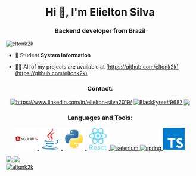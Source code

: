   <div>
<h1 align="center">Hi 👋, I'm Elielton Silva</h1>
<h3 align="center">Backend developer from Brazil</h3>

<p align="left"> <img src="https://komarev.com/ghpvc/?username=eltonk2k&label=Perfil%20views&color=171616&style=flat" alt="eltonk2k" /> </p>

- 🌱 Student **System information**

- 👨‍💻 All of my projects are available at [https://github.com/eltonk2k](https://github.com/eltonk2k)
 </div>
  
  
  <div>
<h3 align="center">Contact:</h3>
<p align="center">
<a href="https://linkedin.com/in/elielton-silva2019/" target="blank"><img align="center" src="https://img.shields.io/badge/LinkedIn-0077B5?style=for-the-badge&logo=linkedin&logoColor=white" alt="https://www.linkedin.com/in/elielton-silva2019/" /></a>
<a href="https://discord.gg/BlackFyree#9687" target="blank"><img align="center" src="https://img.shields.io/badge/Discord-7289DA?style=for-the-badge&logo=discord&logoColor=white" alt="BlackFyree#9687" /></a>
<a href="mailto:elieltonpb1@gmail.com"><img align="center" src="https://img.shields.io/badge/Gmail-D14836?style=for-the-badge&logo=gmail&logoColor=white"/></a>
</p>
  </div>
  
  
<div>
<h3 align="center">Languages and Tools:</h3>
  <p align="center"> <a href="https://angular.io" target="_blank"> <img src="https://raw.githubusercontent.com/devicons/devicon/master/icons/angularjs/angularjs-original-wordmark.svg" alt="angularjs" width="60" height="60"/> </a> 
  <a href="https://www.java.com" target="_blank"> <img src="https://raw.githubusercontent.com/devicons/devicon/master/icons/java/java-original.svg" alt="java" width="60" height="60"/> </a>
  <a href="https://www.python.org" target="_blank"> <img src="https://raw.githubusercontent.com/devicons/devicon/master/icons/python/python-original.svg" alt="python" width="60" height="60"/> </a> <a href="https://reactjs.org/" target="_blank"> <img src="https://raw.githubusercontent.com/devicons/devicon/master/icons/react/react-original-wordmark.svg" alt="react" width="60" height="60"/> </a> <a href="https://www.selenium.dev" target="_blank"> <img src="https://raw.githubusercontent.com/detain/svg-logos/780f25886640cef088af994181646db2f6b1a3f8/svg/selenium-logo.svg" alt="selenium" width="60" height="60"/> </a> <a href="https://spring.io/" target="_blank"> 
    <img src="https://www.vectorlogo.zone/logos/springio/springio-icon.svg" alt="spring" width="60" height="60"/> </a> <a href="https://www.typescriptlang.org/" target="_blank"> 
    <img src="https://raw.githubusercontent.com/devicons/devicon/master/icons/typescript/typescript-original.svg" alt="typescript" width="60" height="60"/> </a> </p>
</div>
  
  <div>
    <a href="https://github.com/eltonk2k">
    <img height="180em" src="https://github-readme-stats.vercel.app/api?username=eltonk2k&show_icons=true&theme=dark&title_color=f5e507&text_color=ffffff&bg_color=0d0d0d"/> 
    <img height="180em" src="https://github-readme-stats.vercel.app/api/top-langs?username=eltonk2k&show_icons=true&theme=dark&title_color=f2e507&text_color=fafafa&bg_color=0d0d0d&hide_border=true&locale=en&layout=compact"/>
 </div>

  <div>
    <img align="center" src="https://github-readme-streak-stats.herokuapp.com/?user=eltonk2k&theme=dark" alt="eltonk2k" />
  </div>


